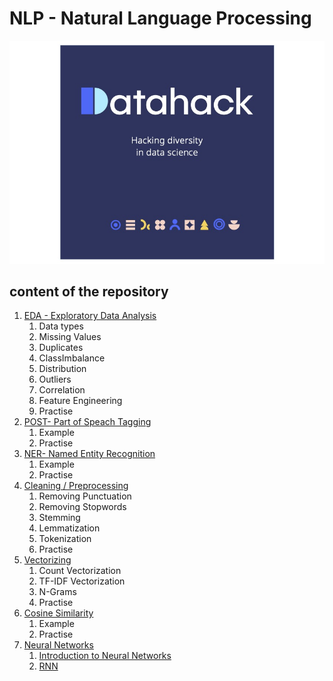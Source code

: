 # NLP - Natural Language Processing
![alt text](assets/imgs/logo.2.jpg)
## content of the repository
1. [EDA - Exploratory Data Analysis](notebooks/EDA.ipynb)
    1. Data types
    2. Missing Values
    3. Duplicates
    4. ClassImbalance
    5. Distribution
    6. Outliers 
    7. Correlation
    8. Feature Engineering
    9. Practise
2. [POST- Part of Speach Tagging](notebooks/POST.ipynb)
   1. Example
   2. Practise
3. [NER- Named Entity Recognition](notebooks/NER.ipynb)
   1. Example
   2. Practise
4. [Cleaning / Preprocessing](notebooks/Preprocessing.ipynb)
    1. Removing Punctuation
    2. Removing Stopwords
    3. Stemming 
    4. Lemmatization
    6. Tokenization
    7. Practise
5. [Vectorizing](notebooks/Vectorizing.ipynb)
   1. Count Vectorization
   2. TF-IDF Vectorization
   3. N-Grams
   4. Practise
6. [Cosine Similarity](notebooks/Cosine%20Similarity.ipynb)
   1. Example
   2. Practise
7. [Neural Networks](notebooks/PyTorch)
    1. [Introduction to Neural Networks](notebooks/PyTorch/Intro_NN.ipynb)
    2. [RNN](notebooks/PyTorch/RNN_model.ipynb)
